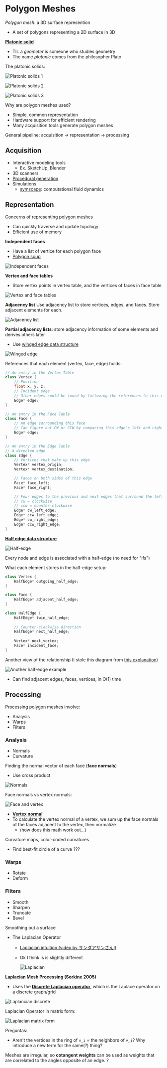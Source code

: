 # Polygon Meshes

*Polygon mesh*: a 3D surface represention
* A set of polygons representing a 2D surface in 3D

[**Platonic solid**](https://en.wikipedia.org/wiki/Platonic_solid)
* TIL a *geometer* is someone who studies geometry
* The name *platonic* comes from the philosopher Plato

The platonic solids:

![Platonic solids 1](images/platonic-solids-1.png)

![Platonic solids 2](images/platonic-solids-2.png)

![Platonic solids 3](images/platonic-solids-3.png)

Why are polygon meshes used?
* Simple, common representation
* Hardware support for efficient rendering
* Many acquisition tools generate polygon meshes

General pipeline: acquisition -> representation -> processing

## Acquisition

* Interactive modeling tools
  * Ex. SketchUp, Blender
* 3D scanners
* [Procedural generation](https://en.wikipedia.org/wiki/Procedural_generation)
* Simulations
    * [symscape](https://www.symscape.com/): computational fluid dynamics
 
## Representation

Concerns of representing polygon meshes
* Can quickly traverse and update topology
* Efficient use of memory

**Independent faces**
* Have a list of vertice for each polygon face
* [Polygon soup](https://en.wikipedia.org/wiki/Polygon_soup)

![Independent faces](images/independent-faces.png)

**Vertex and face tables**
* Store vertex points in vertex table, and the vertices of faces in face table

![Vertex and face tables](images/vertex-face-tables.png)

**Adjacency list**
Use adjacency list to store vertices, edges, and faces. Store adjacent elements for each.

![Adjacency list](images/adjacency-list.png)

**Partial adjacency lists**: store adjacency information of some elements and derives others later
* Use [winged edge data structure](https://en.wikipedia.org/wiki/Winged_edge#:~:text=In%20computer%20graphics%2C%20the%20winged,edge%20records%2C%20and%20face%20records.)

![Winged edge](images/winged-edge.png)

References that each element (vertex, face, edge) holds:

```cpp
// An entry in the Vertex Table
class Vertex {
    // Position
    float x, y, z;
    // Incident edge
    // Other edges could be found by following the references to this edge
    Edge* edge;
}

// An entry in the Face Table
class Face {
    // An edge surrounding this face
    // Can figure out CW or CCW by comparing this edge's left and right faces
    Edge* edge;
}

// An entry in the Edge Table
// A directed edge
class Edge {
    // Vertices that make up this edge
    Vertex* vertex_origin;
    Vertex* vertex_destination;

    // Faces on both sides of this edge 
    Face* face_left;
    Face* face_right;

    // Four edges to the previous and next edges that surround the left and right face
    // cw = clockwise
    // ccw = counter-clockwise
    Edge* cw_left_edge;
    Edge* ccw_left_edge;
    Edge* cw_right_edge;
    Edge* ccw_right_edge;
}
```

[**Half edge data structure**](https://en.wikipedia.org/wiki/Doubly_connected_edge_list)

![Half-edge](images/half-edge.png)

Every node and edge is associated with a half-edge (no need for "ifs")

What each element stores in the half-edge setup:
```cpp
class Vertex {
    HalfEdge* outgoing_half_edge;
}

class Face {
    HalfEdge* adjacent_half_edge;
}

class HalfEdge {
    HalfEdge* twin_half_edge;
    
    // Counter-clockwise direction
    HalfEdge* next_half_edge;
    
    Vertex* next_vertex;
    Face* incident_face;   
}
```

Another view of the relationship (I stole this diagram from [this explanation](https://jerryyin.info/geometry-processing-algorithms/half-edge/))

![Another half-edge example](images/half-angle-another-example.png)

* Can find adjacent edges, faces, vertices, in O(1) time

## Processing


Processing polygon meshes involve:
* Analysis
* Warps
* Filters

### Analysis

* Normals
* Curvature

Finding the normal vector of each face (**face normals**)
  * Use cross product

![Normals](images/normals.png)

Face normals vs vertex normals:

![Face and vertex](images/face-vertex-normals.png)
* [**Vertex normal**](https://en.wikipedia.org/wiki/Vertex_normal)
* To calculate the vertex normal of a vertex, we sum up the face normals of the faces adjacent to the vertex, then normalize
  * (how does this math work out...)

Curvature maps, color-coded curvatures
* Find best-fit circle of a curve ???

### Warps

* Rotate
* Deform

### Filters

* Smooth
* Sharpen
* Truncate
* Bevel

Smoothing out a surface
* The Laplacian Operator
  * [Laplacian intuition (video by サンダアサンさん!)](https://www.khanacademy.org/math/multivariable-calculus/multivariable-derivatives/laplacian/v/laplacian-intuition)
  * Ok I think is is slightly different

    ![Laplacian](images/general-laplacian.png)

[**Laplacian Mesh Processing (Sorkine 2005)**](https://people.eecs.berkeley.edu/~jrs/meshpapers/Sorkine.pdf)

* Uses the [**Discrete Laplacian operator**](https://en.wikipedia.org/wiki/Discrete_Laplace_operator), which is the Laplace operator on a discrete graph/grid

![Laplancian discrete](images/average-neighboring-vertices.png)

Laplacian Operator in matrix form:

![Laplacian matrix form](images/laplacian-matrix.png)

Preguntas:
* Aren't the vertices in the ring of `v_i` = the neighbors of `v_i`? Why introduce a new term for the same(?) thing?

Meshes are irregular, so **cotangent weights** can be used as weights that are correlated to the angles opposite of an edge.
?

